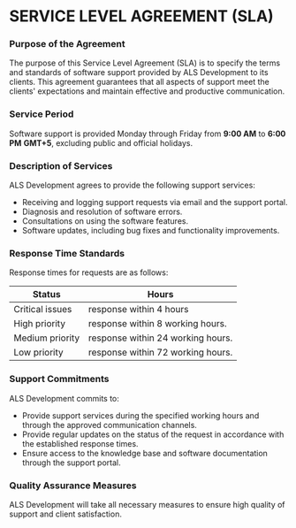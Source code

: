 # SERVICE LEVEL AGREEMENT (SLA)

### Purpose of the Agreement

The purpose of this Service Level Agreement (SLA) is to specify the terms and standards of software support provided by ALS Development to its clients. This agreement guarantees that all aspects of support meet the clients' expectations and maintain effective and productive communication.

### Service Period

Software support is provided Monday through Friday from **9:00 AM** to **6:00 PM** **GMT+5**, excluding public and official holidays.

### Description of Services

ALS Development agrees to provide the following support services:

* Receiving and logging support requests via email and the support portal.
* Diagnosis and resolution of software errors.
* Consultations on using the software features.
* Software updates, including bug fixes and functionality improvements.

### Response Time Standards

Response times for requests are as follows:

| **Status**      | **Hours**                                                     |
| --------------- | ------------------------------------------------------------- |
| Critical issues | response within 4 hours                                       |
| High priority   | response within 8 working hours.                              |
| Medium priority | response within 24 working hours.                             |
| Low priority    | response within 72 working hours.                             |

### Support Commitments

ALS Development commits to:

* Provide support services during the specified working hours and through the approved communication channels.
* Provide regular updates on the status of the request in accordance with the established response times.
* Ensure access to the knowledge base and software documentation through the support portal.

### Quality Assurance Measures

ALS Development will take all necessary measures to ensure high quality of support and client satisfaction.
